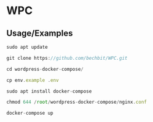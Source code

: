 
# WPC
## Usage/Examples

```javascript
sudo apt update
```

```javascript
git clone https://github.com/bechbit/WPC.git
```

```javascript
cd wordpress-docker-compose/
```

```javascript
cp env.example .env
```

```javascript
sudo apt install docker-compose
```
```javascript
chmod 644 /root/wordpress-docker-compose/nginx.conf
```
```javascript
docker-compose up
```
